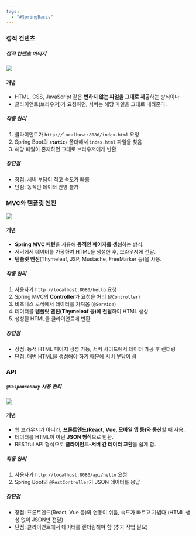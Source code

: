```yaml
---
tags:
  - "#SpringBasis"
---
```


### 정적 컨텐츠

##### 정적 컨텐츠 이미지
![](https://imgur.com/9db7MVi.png)

#### 개념
- HTML, CSS, JavaScript 같은 **변하지 않는 파일을 그대로 제공**하는 방식이다
- 클라이언트(브라우저)가 요청하면, 서버는 해당 파일을 그대로 내려준다.
##### 작동 원리
1. 클라이언트가 `http://localhost:8080/index.html` 요청
2. Spring Boot의 **`static/`** 폴더에서 `index.html` 파일을 찾음
3. 해당 파일이 존재하면 그대로 브라우저에게 반환
##### 장단점
- 장점: 서버 부담이 적고 속도가 빠름
- 단점: 동적인 데이터 반영 불가

### MVC와 템플릿 엔진


![](https://imgur.com/rhwUfxu.png)

#### 개념
- **Spring MVC 패턴**을 사용해 **동적인 페이지를 생성**하는 방식.
- 서버에서 데이터를 가공하여 HTML을 생성한 후, 브라우저에 전달.
- **템플릿 엔진**(Thymeleaf, JSP, Mustache, FreeMarker 등)을 사용.
##### 작동 원리
1. 사용자가 `http://localhost:8080/hello` 요청
2. Spring MVC의 **Controller**가 요청을 처리 (`@Controller`)
3. 비즈니스 로직에서 데이터를 가져옴 (`@Service`)
4. 데이터를 **템플릿 엔진(Thymeleaf 등)에 전달**하여 HTML 생성
5. 생성된 HTML을 클라이언트에 반환
##### 장단점
- 장점: 동적 HTML 페이지 생성 가능, 서버 사이드에서 데이터 가공 후 렌더링
- 단점: 매번 HTML을 생성해야 하기 때문에 서버 부담이 큼
### API

##### `@ResponseBody` 사용 원리
![](https://imgur.com/YQjuopw.png)

#### 개념
- 웹 브라우저가 아니라, **프론트엔드(React, Vue, 모바일 앱 등)와 통신**할 때 사용.
- 데이터를 HTML이 아닌 **JSON 형식**으로 반환.
- RESTful API 형식으로 **클라이언트-서버 간 데이터 교환**을 쉽게 함.
##### 작동 원리
1. 사용자가 `http://localhost:8080/api/hello` 요청
2. Spring Boot의 `@RestController`가 JSON 데이터를 응답
##### 장단점
- 장점: 프론트엔드(React, Vue 등)와 연동이 쉬움, 속도가 빠르고 가볍다 (HTML 생성 없이 JSON만 전달)
- 단점: 클라이언트에서 데이터를 렌더링해야 함 (추가 작업 필요)